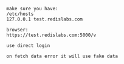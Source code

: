     make sure you have:
    /etc/hosts
    127.0.0.1 test.redislabs.com

    browser:
    https://test.redislabs.com:5000/v

    use direct login

    on fetch data error it will use fake data
